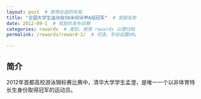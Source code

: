```yaml
---
layout: post  # 使用合适的布局
title: "全国大学生运动会50米仰泳甲A组冠军"  # 奖励名称
date: 2012-09-1  # 奖励的发布日期
categories: rewards  # 类别，使用 rewards 以便归档
permalink: /rewards/reward-2/  # 可选，手动设置URL

---
```


## 简介
2012年首都高校游泳锦标赛比赛中，清华大学学生孟澄，是唯一一个以非体育特长生身份取得冠军的运动员。
